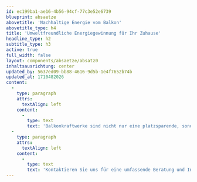 ```yaml
---
id: ec199ba1-ae16-4b56-94cf-77c3e52e6739
blueprint: absaetze
abovetitle: 'Nachhaltige Energie vom Balkon'
abovetitle_type: h4
title: 'Umweltfreundliche Energiegewinnung für Ihr Zuhause'
headline_type: h2
subtitle_type: h3
active: true
full_width: false
layout: components/absaetze/absatz0
inhaltsausrichtung: center
updated_by: 5637ed09-bb88-4616-9d5b-1e4f7652b74b
updated_at: 1710482026
content:
  -
    type: paragraph
    attrs:
      textAlign: left
    content:
      -
        type: text
        text: 'Balkonkraftwerke sind nicht nur eine platzsparende, sondern auch eine nachhaltige Lösung für die eigene Stromversorgung. Wir garantieren eine präzise Installation und nutzen modernste Technologien, um den Ertrag Ihrer Anlage zu maximieren. Entdecken Sie die Möglichkeiten der umweltfreundlichen Energiegewinnung und setzen Sie auf Balkonkraftwerke von HS-Elektro. '
  -
    type: paragraph
    attrs:
      textAlign: left
    content:
      -
        type: text
        text: 'Kontaktieren Sie uns für eine umfassende Beratung und Installation.'
---
```

